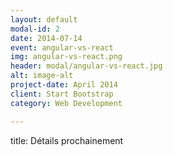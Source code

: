 ```yaml
---
layout: default
modal-id: 2
date: 2014-07-14
event: angular-vs-react
img: angular-vs-react.png
header: modal/angular-vs-react.jpg
alt: image-alt
project-date: April 2014
client: Start Bootstrap
category: Web Development

---
```

title: Détails prochainement

